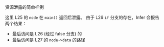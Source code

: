 资源泄露的简单样例

这里 L25 的 `node` 在 `main()` 返回后泄露。
由于 L26 `if` 分支的存在，Infer 会报告两个结果：
- 最后访问是 L26 (经过 false 分支) 的
- 最后访问是 L27 的 `node->data` 的路径
